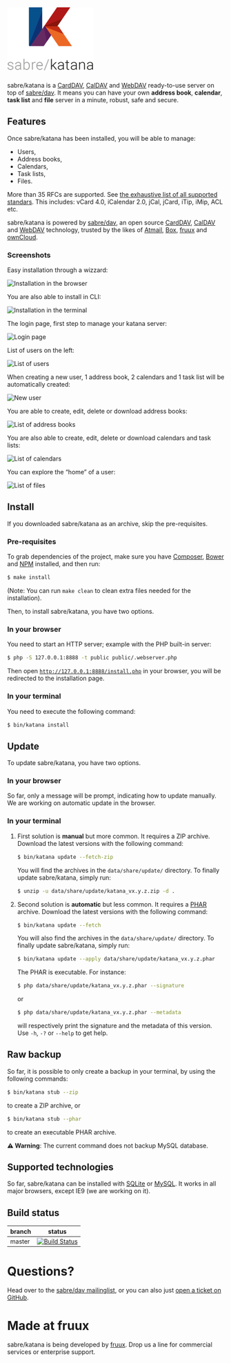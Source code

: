 # ![K (sabre/katana's logo)](public/static/image/katana_logo_full.png)

sabre/katana is a [CardDAV], [CalDAV] and [WebDAV] ready-to-use server on top of
[sabre/dav]. It means you can have your own **address book**, **calendar**,
**task list** and **file** server in a minute, robust, safe and secure.

## Features

Once sabre/katana has been installed, you will be able to manage:

  * Users,
  * Address books,
  * Calendars,
  * Task lists,
  * Files.

More than 35 RFCs are supported. See [the exhaustive list of all supported
standars][sabre_standards]. This includes: vCard 4.0, iCalendar 2.0, jCal,
jCard, iTip, iMip, ACL etc.

sabre/katana is powered by [sabre/dav], an open source [CardDAV], [CalDAV]
and [WebDAV] technology, trusted by the likes of [Atmail], [Box], [fruux]
and [ownCloud].

### Screenshots

Easy installation through a wizzard:

![Installation in the browser](https://farm8.staticflickr.com/7765/17197365573_d88bc779c0_z.jpg)

You are also able to install in CLI:

![Installation in the terminal](https://farm6.staticflickr.com/5337/17818002185_c1762109a7_z.jpg)

The login page, first step to manage your katana server:

![Login page](https://farm6.staticflickr.com/5348/17791399666_1ab9b16650_z.jpg)

List of users on the left:

![List of users](https://farm9.staticflickr.com/8793/17195211304_e817bdab41_z.jpg)

When creating a new user, 1 address book, 2 calendars and 1 task list will be
automatically created:

![New user](https://farm6.staticflickr.com/5350/17818186851_54701e9e3a_z.jpg)

You are able to create, edit, delete or download address books:

![List of address books](https://farm8.staticflickr.com/7689/17629907698_feab109bd6_z.jpg)

You are also able to create, edit, delete or download calendars and task lists:

![List of calendars](https://farm9.staticflickr.com/8846/17630174780_764b8d099f_z.jpg)

You can explore the “home” of a user:

![List of files](https://farm6.staticflickr.com/5334/17818198201_ed04f256e3_z.jpg)

## Install

If you downloaded sabre/katana as an archive, skip the pre-requisites.

### Pre-requisites

To grab dependencies of the project, make sure you have [Composer], [Bower] and
[NPM] installed, and then run:

```sh
$ make install
```

(Note: You can run `make clean` to clean extra files needed for the
installation).

Then, to install sabre/katana, you have two options.

### In your browser

You need to start an HTTP server; example with the PHP built-in server:

```sh
$ php -S 127.0.0.1:8888 -t public public/.webserver.php
```

Then open
[`http://127.0.0.1:8888/install.php`](http://127.0.0.1:8888/install.php) in your
browser, you will be redirected to the installation page.

### In your terminal

You need to execute the following command:

 ```sh
 $ bin/katana install
 ```

## Update

To update sabre/katana, you have two options.

### In your browser

So far, only a message will be prompt, indicating how to update manually.
We are working on automatic update in the browser.

### In your terminal

  1. First solution is **manual** but more common. It requires a ZIP archive.
     Download the latest versions with the following command:

     ```sh
     $ bin/katana update --fetch-zip
     ```

     You will find the archives in the `data/share/update/` directory. To
     finally update sabre/katana, simply run:

     ```sh
     $ unzip -u data/share/update/katana_vx.y.z.zip -d .
     ```

  2. Second solution is **automatic** but less common. It requires a [PHAR]
     archive. Download the latest versions with the following command:

     ```sh
     $ bin/katana update --fetch
     ```

     You will also find the archives in the `data/share/update/` directory. To
     finally update sabre/katana, simply run:

     ```sh
     $ bin/katana update --apply data/share/update/katana_vx.y.z.phar
     ```

     The PHAR is executable. For instance:

     ```sh
     $ php data/share/update/katana_vx.y.z.phar --signature
     ```

     or

     ```sh
     $ php data/share/update/katana_vx.y.z.phar --metadata
     ```

     will respectively print the signature and the metadata of this version. Use
     `-h`, `-?` or `--help` to get help.

## Raw backup

So far, it is possible to only create a backup in your terminal, by using the
following commands:

```sh
$ bin/katana stub --zip
```

to create a ZIP archive, or

```sh
$ bin/katana stub --phar
```

to create an executable PHAR archive.

**⚠️ Warning**: The current command does not backup MySQL database.

## Supported technologies

So far, sabre/katana can be installed with [SQLite] or [MySQL]. It works in all
major browsers, except IE9 (we are working on it).

## Build status

| branch | status |
| ------ | ------ |
| master | [![Build Status](https://travis-ci.org/fruux/sabre-katana.png?branch=master)](https://travis-ci.org/fruux/sabre-katana) |

# Questions?

Head over to the [sabre/dav mailinglist][mailinglist], or you can also just
[open a ticket on GitHub][issues].

# Made at fruux

sabre/katana is being developed by [fruux]. Drop us a line for commercial
services or enterprise support.

[Atmail]: https://www.atmail.com/
[Bower]: http://bower.io/
[Box]: https://www.box.com/blog/in-search-of-an-open-source-webdav-solution/
[CalDAV]: https://en.wikipedia.org/wiki/CalDAV
[CardDAV]: https://en.wikipedia.org/wiki/CardDAV
[Composer]: http://getcomposer.org/
[MySQL]: http://mysql.com/
[NPM]: http://npmjs.org/
[PHAR]: http://php.net/phar
[SQLite]: http://sqlite.org/
[WebDAV]: https://en.wikipedia.org/wiki/WebDAV
[fruux]: https://fruux.com/
[issues]: https://github.com/fruux/sabre-katana/issues/
[mailinglist]: http://groups.google.com/group/sabredav-discuss
[ownCloud]: http://owncloud.org/
[sabre/dav]: http://sabre.io/
[sabre_standards]: http://sabre.io/dav/standards-support/
